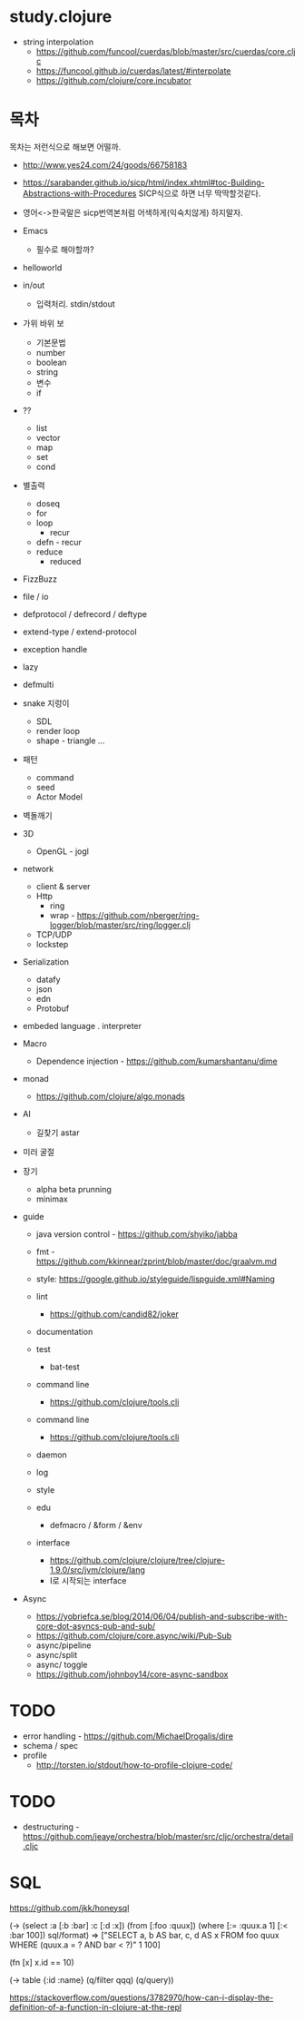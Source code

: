 # study.clojure


* string interpolation
  - https://github.com/funcool/cuerdas/blob/master/src/cuerdas/core.cljc
  - https://funcool.github.io/cuerdas/latest/#interpolate
  - https://github.com/clojure/core.incubator

# 목차


목차는 저런식으로 해보면 어떨까.
* http://www.yes24.com/24/goods/66758183

* https://sarabander.github.io/sicp/html/index.xhtml#toc-Building-Abstractions-with-Procedures
SICP식으로 하면 너무 딱딱할것같다.
* 영어<->한국말은 sicp번역본처럼 어색하게(익숙치않게) 하지말자.


* Emacs
  - 필수로 해야할까?
* helloworld
* in/out
  - 입력처리. stdin/stdout
* 가위 바위 보
  - 기본문법
  - number
  - boolean
  - string
  - 변수
  - if
* ??
  - list
  - vector
  - map
  - set
  - cond
* 별출력
  - doseq
  - for
  - loop
    - recur
  - defn - recur
  - reduce
     - reduced
* FizzBuzz
* file / io
* defprotocol / defrecord / deftype
* extend-type / extend-protocol
* exception handle
* lazy
* defmulti
* snake 지렁이
  - SDL
  - render loop
  - shape - triangle ...
* 패턴
  - command
  - seed
  - Actor Model
* 벽돌깨기
* 3D
  - OpenGL - jogl
* network
  - client & server
  - Http
    - ring
    - wrap - https://github.com/nberger/ring-logger/blob/master/src/ring/logger.clj
  - TCP/UDP
  - lockstep
* Serialization
  - datafy
  - json
  - edn
  - Protobuf
* embeded language . interpreter
* Macro
  - Dependence injection - https://github.com/kumarshantanu/dime



* monad
  - https://github.com/clojure/algo.monads
* AI
  - 길찾기 astar
* 미러 굴절
* 장기
  - alpha beta prunning
  - minimax



* guide
  - java version control - https://github.com/shyiko/jabba
  - fmt - https://github.com/kkinnear/zprint/blob/master/doc/graalvm.md
  - style: https://google.github.io/styleguide/lispguide.xml#Naming
  - lint
    - https://github.com/candid82/joker
  - documentation
  - test
    - bat-test
  - command line
    - https://github.com/clojure/tools.cli
  - command line
    - https://github.com/clojure/tools.cli
  - daemon
  - log

  - style
  - edu
    - defmacro / &form / &env
  - interface
    - https://github.com/clojure/clojure/tree/clojure-1.9.0/src/jvm/clojure/lang
    - I로 시작되는 interface
* Async
  - https://yobriefca.se/blog/2014/06/04/publish-and-subscribe-with-core-dot-asyncs-pub-and-sub/
  - https://github.com/clojure/core.async/wiki/Pub-Sub
  - async/pipeline
  - async/split
  - async/ toggle
  - https://github.com/johnboy14/core-async-sandbox


# TODO
* error handling - https://github.com/MichaelDrogalis/dire
* schema / spec
* profile
  - http://torsten.io/stdout/how-to-profile-clojure-code/




# TODO
* destructuring - https://github.com/jeaye/orchestra/blob/master/src/cljc/orchestra/detail.cljc


# SQL
https://github.com/jkk/honeysql

(-> (select :a [:b :bar] :c [:d :x])
    (from [:foo :quux])
    (where [:= :quux.a 1] [:< :bar 100])
    sql/format)
=> ["SELECT a, b AS bar, c, d AS x FROM foo quux WHERE (quux.a = ? AND bar < ?)" 1 100]


(fn [x] x.id == 10)

(-> table
     {:id :name}
     (q/filter qqq)
     (q/query))

https://stackoverflow.com/questions/3782970/how-can-i-display-the-definition-of-a-function-in-clojure-at-the-repl
